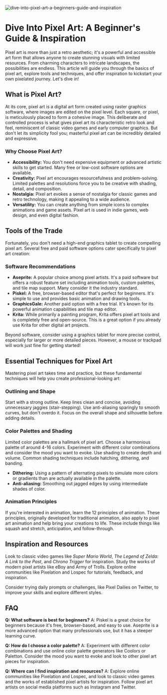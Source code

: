 ![dive-into-pixel-art-a-beginners-guide-and-inspiration](https://images.pexels.com/photos/18069362/pexels-photo-18069362.png?auto=compress&cs=tinysrgb&fit=crop&h=627&w=1200)

# Dive Into Pixel Art: A Beginner's Guide & Inspiration

Pixel art is more than just a retro aesthetic; it's a powerful and accessible art form that allows anyone to create stunning visuals with limited resources. From charming characters to intricate landscapes, the possibilities are endless. This article will guide you through the basics of pixel art, explore tools and techniques, and offer inspiration to kickstart your own pixelated journey. Let's dive in!

## What is Pixel Art?

At its core, pixel art is a digital art form created using raster graphics software, where images are edited on the pixel level. Each square, or pixel, is meticulously placed to form a cohesive image. This deliberate and controlled process is what gives pixel art its characteristic retro look and feel, reminiscent of classic video games and early computer graphics. But don't let its simplicity fool you; masterful pixel art can be incredibly detailed and expressive.

### Why Choose Pixel Art?

*   **Accessibility:** You don't need expensive equipment or advanced artistic skills to get started. Many free or low-cost software options are available.
*   **Creativity:** Pixel art encourages resourcefulness and problem-solving. Limited palettes and resolutions force you to be creative with shading, detail, and composition.
*   **Nostalgia:** Pixel art evokes a sense of nostalgia for classic games and retro technology, making it appealing to a wide audience.
*   **Versatility:** You can create anything from simple icons to complex animations and game assets. Pixel art is used in indie games, web design, and even digital fashion.

## Tools of the Trade

Fortunately, you don't need a high-end graphics tablet to create compelling pixel art. Several free and paid software options cater specifically to pixel art creation:

### Software Recommendations

*   **Aseprite:** A popular choice among pixel artists. It's a paid software but offers a robust feature set including animation tools, custom palettes, and tile map support. Many consider it the industry standard.
*   **Piskel:** A free, browser-based editor that's perfect for beginners. It's simple to use and provides basic animation and drawing tools.
*   **GraphicsGale:** Another paid option with a free trial. It's known for its powerful animation capabilities and tile map editor.
*   **Krita:** While primarily a painting program, Krita offers pixel art tools and is completely free and open-source. This is a great option if you already use Krita for other digital art projects.

Beyond software, consider using a graphics tablet for more precise control, especially for larger or more detailed pieces. However, a mouse or trackpad will work just fine for getting started!

## Essential Techniques for Pixel Art

Mastering pixel art takes time and practice, but these fundamental techniques will help you create professional-looking art:

### Outlining and Shape

Start with a strong outline. Keep lines clean and concise, avoiding unnecessary jaggies (stair-stepping). Use anti-aliasing sparingly to smooth curves, but don't overdo it. Focus on the overall shape and silhouette before adding details.

### Color Palettes and Shading

Limited color palettes are a hallmark of pixel art. Choose a harmonious palette of around 4-16 colors. Experiment with different color combinations and consider the mood you want to evoke. Use shading to create depth and volume. Common shading techniques include hatching, dithering, and banding.

*   **Dithering:** Using a pattern of alternating pixels to simulate more colors or gradients than are actually available in the palette.
*   **Anti-aliasing:** Smoothing out jagged edges by using intermediate shades of color.

### Animation Principles

If you're interested in animation, learn the 12 principles of animation. These principles, originally developed for traditional animation, also apply to pixel art animation and help bring your creations to life. These include things like squash and stretch, anticipation, and follow-through.

## Inspiration and Resources

Look to classic video games like *Super Mario World*, *The Legend of Zelda: A Link to the Past*, and *Chrono Trigger* for inspiration. Study the works of modern pixel artists like eBoy and Army of Trolls. Explore online communities like Pixelation and Lospec for tutorials, feedback, and inspiration.

Consider trying daily prompts or challenges, like Pixel Dailies on Twitter, to improve your skills and explore different styles.

## FAQ

**Q: What software is best for beginners?**
A: Piskel is a great choice for beginners because it's free, browser-based, and easy to use. Aseprite is a more advanced option that many professionals use, but it has a steeper learning curve.

**Q: How do I choose a color palette?**
A: Experiment with different color combinations and use online color palette generators like Coolors or Paletton. Consider the mood you want to evoke and look to other pixel art pieces for inspiration.

**Q: Where can I find inspiration and resources?**
A: Explore online communities like Pixelation and Lospec, and look to classic video games and the works of established pixel artists for inspiration. Follow pixel art artists on social media platforms such as Instagram and Twitter.
